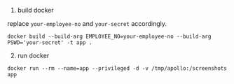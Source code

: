 1. build docker

replace `your-employee-no` and `your-secret` accordingly.

```console
docker build --build-arg EMPLOYEE_NO=your-employee-no --build-arg PSWD='your-secret' -t app .
```

2. run docker

```console
docker run --rm --name=app --privileged -d -v /tmp/apollo:/screenshots app
```